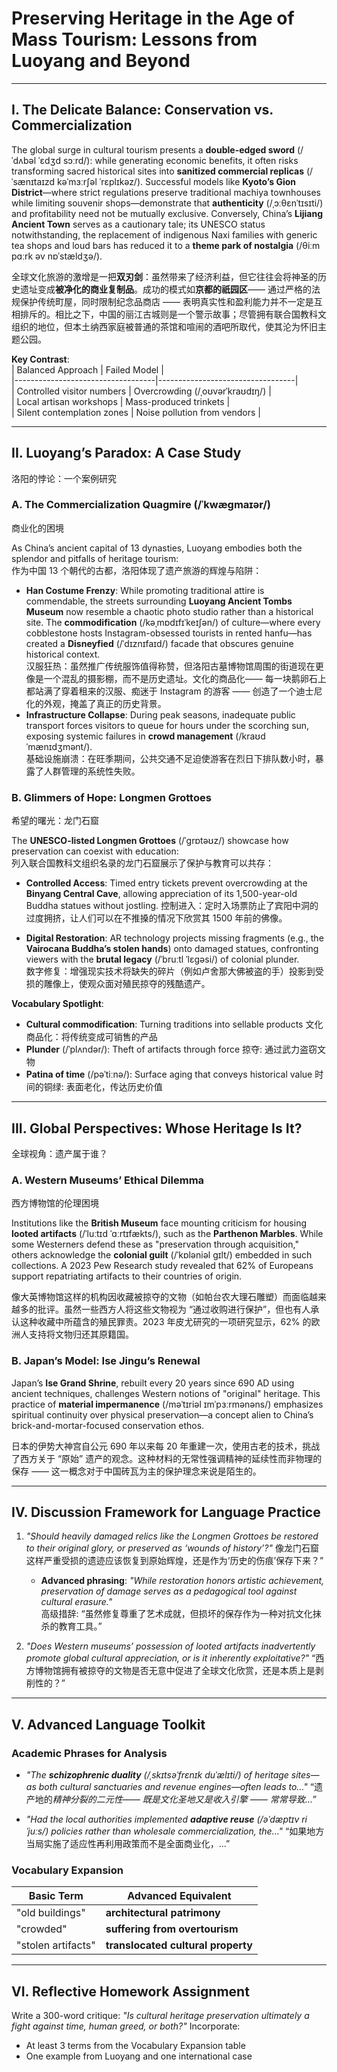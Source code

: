 # Preserving Heritage in the Age of Mass Tourism: Lessons from Luoyang and Beyond  

---

## **I. The Delicate Balance: Conservation vs. Commercialization**  

The global surge in cultural tourism presents a **double-edged sword** (/ˈdʌbəl ˈɛdʒd sɔːrd/): while generating economic benefits, it often risks transforming sacred historical sites into **sanitized commercial replicas** (/ˈsænɪtaɪzd kəˈmɜːrʃəl ˈrɛplɪkəz/). Successful models like **Kyoto’s Gion District**—where strict regulations preserve traditional machiya townhouses while limiting souvenir shops—demonstrate that **authenticity** (/ˌɔːθɛnˈtɪsɪti/) and profitability need not be mutually exclusive. Conversely, China’s **Lijiang Ancient Town** serves as a cautionary tale; its UNESCO status notwithstanding, the replacement of indigenous Naxi families with generic tea shops and loud bars has reduced it to a **theme park of nostalgia** (/θiːm pɑːrk əv nɒˈstældʒə/).

全球文化旅游的激增是一把**双刃剑**：虽然带来了经济利益，但它往往会将神圣的历史遗址变成**被净化的商业复制品**。成功的模式如**京都的祇园区**—— 通过严格的法规保护传统町屋，同时限制纪念品商店 —— 表明真实性和盈利能力并不一定是互相排斥的。相比之下，中国的丽江古城则是一个警示故事；尽管拥有联合国教科文组织的地位，但本土纳西家庭被普通的茶馆和喧闹的酒吧所取代，使其沦为怀旧主题公园。


**Key Contrast**:  
| Balanced Approach                | Failed Model                     |  
|-----------------------------------|----------------------------------|  
| Controlled visitor numbers        | Overcrowding (/ˌoʊvərˈkraʊdɪŋ/) |  
| Local artisan workshops           | Mass-produced trinkets          |  
| Silent contemplation zones        | Noise pollution from vendors    |  

---

## **II. Luoyang’s Paradox: A Case Study**  
洛阳的悖论：一个案例研究


### **A. The Commercialization Quagmire** (/ˈkwæɡmaɪər/)  
商业化的困境

As China’s ancient capital of 13 dynasties, Luoyang embodies both the splendor and pitfalls of heritage tourism:  
作为中国 13 个朝代的古都，洛阳体现了遗产旅游的辉煌与陷阱：

- **Han Costume Frenzy**: While promoting traditional attire is commendable, the streets surrounding **Luoyang Ancient Tombs Museum** now resemble a chaotic photo studio rather than a historical site. The **commodification** (/kəˌmɒdɪfɪˈkeɪʃən/) of culture—where every cobblestone hosts Instagram-obsessed tourists in rented hanfu—has created a **Disneyfied** (/ˈdɪznɪfaɪd/) facade that obscures genuine historical context.  
汉服狂热：虽然推广传统服饰值得称赞，但洛阳古墓博物馆周围的街道现在更像是一个混乱的摄影棚，而不是历史遗址。文化的商品化—— 每一块鹅卵石上都站满了穿着租来的汉服、痴迷于 Instagram 的游客 —— 创造了一个迪士尼化的外观，掩盖了真正的历史背景。
- **Infrastructure Collapse**: During peak seasons, inadequate public transport forces visitors to queue for hours under the scorching sun, exposing systemic failures in **crowd management** (/kraʊd ˈmænɪdʒmənt/).  
基础设施崩溃：在旺季期间，公共交通不足迫使游客在烈日下排队数小时，暴露了人群管理的系统性失败。

### **B. Glimmers of Hope: Longmen Grottoes**
希望的曙光：龙门石窟

The **UNESCO-listed Longmen Grottoes** (/ˈɡrɒtəʊz/) showcase how preservation can coexist with education:  
列入联合国教科文组织名录的龙门石窟展示了保护与教育可以共存：

- **Controlled Access**: Timed entry tickets prevent overcrowding at the **Binyang Central Cave**, allowing appreciation of its 1,500-year-old Buddha statues without jostling. 
控制进入：定时入场票防止了宾阳中洞的过度拥挤，让人们可以在不推搡的情况下欣赏其 1500 年前的佛像。

- **Digital Restoration**: AR technology projects missing fragments (e.g., the **Vairocana Buddha’s stolen hands**) onto damaged statues, confronting viewers with the **brutal legacy** (/ˈbruːtl ˈlɛɡəsi/) of colonial plunder.  
数字修复：增强现实技术将缺失的碎片（例如卢舍那大佛被盗的手）投影到受损的雕像上，使观众面对殖民掠夺的残酷遗产。

**Vocabulary Spotlight**:  
- **Cultural commodification**: Turning traditions into sellable products
文化商品化：将传统变成可销售的产品
- **Plunder** (/ˈplʌndər/): Theft of artifacts through force
掠夺: 通过武力盗窃文物
- **Patina of time** (/pəˈtiːnə/): Surface aging that conveys historical value
时间的铜绿: 表面老化，传达历史价值

---

## **III. Global Perspectives: Whose Heritage Is It?**  
全球视角：遗产属于谁？

### **A. Western Museums’ Ethical Dilemma**
西方博物馆的伦理困境

Institutions like the **British Museum** face mounting criticism for housing **looted artifacts** (/ˈluːtɪd ˈɑːrtɪfækts/), such as the **Parthenon Marbles**. While some Westerners defend these as "preservation through acquisition," others acknowledge the **colonial guilt** (/ˈkɒləniəl ɡɪlt/) embedded in such collections. A 2023 Pew Research study revealed that 62% of Europeans support repatriating artifacts to their countries of origin.

像大英博物馆这样的机构因收藏被掠夺的文物（如帕台农大理石雕塑）而面临越来越多的批评。虽然一些西方人将这些文物视为 “通过收购进行保护”，但也有人承认这种收藏中所蕴含的殖民罪责。2023 年皮尤研究的一项研究显示，62% 的欧洲人支持将文物归还其原籍国。

### **B. Japan’s Model: Ise Jingu’s Renewal**  
Japan’s **Ise Grand Shrine**, rebuilt every 20 years since 690 AD using ancient techniques, challenges Western notions of "original" heritage. This practice of **material impermanence** (/məˈtɪriəl ɪmˈpɜːrmənəns/) emphasizes spiritual continuity over physical preservation—a concept alien to China’s brick-and-mortar-focused conservation ethos.  

日本的伊势大神宫自公元 690 年以来每 20 年重建一次，使用古老的技术，挑战了西方关于 “原始” 遗产的观念。这种材料的无常性强调精神的延续性而非物理的保存 —— 这一概念对于中国砖瓦为主的保护理念来说是陌生的。

---

## **IV. Discussion Framework for Language Practice**  

1. *"Should heavily damaged relics like the Longmen Grottoes be restored to their original glory, or preserved as ‘wounds of history’?"*
像龙门石窟这样严重受损的遗迹应该恢复到原始辉煌，还是作为‘历史的伤痕’保存下来？”

   - **Advanced phrasing**: *"While restoration honors artistic achievement, preservation of damage serves as a pedagogical tool against cultural erasure."*  
   高级措辞: “虽然修复尊重了艺术成就，但损坏的保存作为一种对抗文化抹杀的教育工具。”

2. *"Does Western museums’ possession of looted artifacts inadvertently promote global cultural appreciation, or is it inherently exploitative?"*
“西方博物馆拥有被掠夺的文物是否无意中促进了全球文化欣赏，还是本质上是剥削性的？” 

---

## **V. Advanced Language Toolkit**  

### **Academic Phrases for Analysis**  
- *"The **schizophrenic duality** (/ˌskɪtsəˈfrɛnɪk duˈælɪti/) of heritage sites—as both cultural sanctuaries and revenue engines—often leads to…"*
“遗产地的*精神分裂的二元性—— 既是文化圣地又是收入引擎 —— 常常导致…”*

- *"Had the local authorities implemented **adaptive reuse** (/əˈdæptɪv riˈjuːs/) policies rather than wholesale commercialization, the…"*
“如果地方当局实施了适应性再利用政策而不是全面商业化，…”

### **Vocabulary Expansion**  
| Basic Term           | Advanced Equivalent                |  
|-----------------------|------------------------------------|  
| "old buildings"       | **architectural patrimony**        |  
| "crowded"             | **suffering from overtourism**     |  
| "stolen artifacts"    | **translocated cultural property** |  

---

## **VI. Reflective Homework Assignment**  
Write a 300-word critique: *"Is cultural heritage preservation ultimately a fight against time, human greed, or both?"* Incorporate:  
- At least 3 terms from the Vocabulary Expansion table  
- One example from Luoyang and one international case  